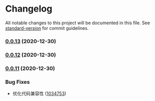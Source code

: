 # Changelog

All notable changes to this project will be documented in this file. See [standard-version](https://github.com/conventional-changelog/standard-version) for commit guidelines.

### [0.0.13](https://github.com/BWrong/mock/compare/v0.0.12...v0.0.13) (2020-12-30)

### [0.0.12](https://github.com/BWrong/mock/compare/v0.0.11...v0.0.12) (2020-12-30)

### [0.0.11](https://github.com/BWrong/mock/compare/v0.0.10...v0.0.11) (2020-12-30)


### Bug Fixes

* 优化代码兼容性 ([1034753](https://github.com/BWrong/mock/commit/10347538858076e181ea1042dda5b4bfb3337df5))
